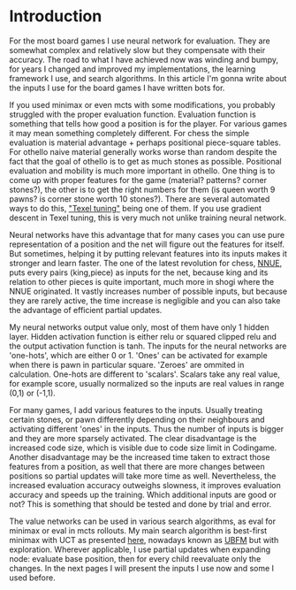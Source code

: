# Introduction

For the most board games I use neural network for evaluation. They are somewhat complex and relatively slow but they compensate with their accuracy. The road to what I have achieved now was winding and bumpy, for years I changed and improved my implementations, the learning framework I use, and search algorithms. In this article I'm gonna write about the inputs I use for the board games I have written bots for.

If you used minimax or even mcts with some modifications, you probably struggled with the proper evaluation function. Evaluation function is something that tells how good a position is for the player. For various games it may mean something completely different. For chess the simple evaluation is material advantage + perhaps positional piece-square tables. For othello naive material generally works worse than random despite the fact that the goal of othello is to get as much stones as possible. Positional evaluation and mobility is much more important in othello. One thing is to come up with proper features for the game (material? patterns? corner stones?), the other is to get the right numbers for them (is queen worth 9 pawns? is corner stone worth 10 stones?). There are several automated ways to do this, ["Texel tuning"](https://www.chessprogramming.org/Texel%27s_Tuning_Method) being one of them. If you use gradient descent in Texel tuning, this is very much not unlike training neural network.

Neural networks have this advantage that for many cases you can use pure representation of a position and the net will figure out the features for itself. But sometimes, helping it by putting relevant features into its inputs makes it stronger and learn faster. The one of the latest revolution for chess, [NNUE](https://www.chessprogramming.org/NNUE), puts every pairs (king,piece) as inputs for the net, because king and its relation to other pieces is quite important, much more in shogi where the NNUE originated. It vastly increases number of possible inputs, but because they are rarely active, the time increase is negligible and you can also take the advantage of efficient partial updates.

My neural networks output value only, most of them have only 1 hidden layer. Hidden activation function is either relu or squared clipped relu and the output activation function is tanh. The inputs for the neural networks are 'one-hots', which are either 0 or 1. 'Ones' can be activated for example when there is pawn in particular square. 'Zeroes' are ommited in calculation. One-hots are different to 'scalars'. Scalars take any real value, for example score, usually normalized so the inputs are real values in range (0,1) or (-1,1).

For many games, I add various features to the inputs. Usually treating certain stones, or pawn differently depending on their neighbours and activating different 'ones' in the inputs. Thus the number of inputs is bigger and they are more sparsely activated. The clear disadvantage is the increased code size, which is visible due to code size limit in Codingame. Another disadvantage may be the increased time taken to extract those features from a position, as well that there are more changes between positions so partial updates will take more time as well. Nevertheless, the increased evaluation accuracy outweighs slowness, it improves evaluation accuracy and speeds up the training. Which additional inputs are good or not? This is something that should be tested and done by trial and error. 

The value networks can be used in various search algorithms, as eval for minimax or eval in mcts rollouts. My main search algorithm is best-first minimax with UCT as presented [here](https://www.codingame.com/playgrounds/55004/best-first-minimax-search-with-uct), nowadays known as [UBFM](https://arxiv.org/abs/2012.10700) but with exploration. Wherever applicable, I use partial updates when expanding node: evaluate base position, then for every child reevaluate only the changes. In the next pages I will present the inputs I use now and some I used before.


